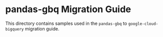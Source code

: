 # pandas-gbq Migration Guide

This directory contains samples used in the `pandas-gbq` to
`google-cloud-bigquery` migration guide.
